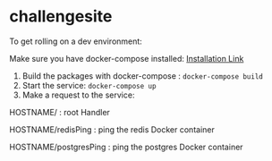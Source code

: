 # challengesite

To get rolling on a dev environment:

Make sure you have docker-compose installed: [Installation Link](https://docs.docker.com/compose/install/)
1.  Build the packages with docker-compose : `docker-compose build`
2.  Start the service: `docker-compose up`
3.  Make a request to the service:

HOSTNAME/ : root Handler

HOSTNAME/redisPing : ping the redis Docker container

HOSTNAME/postgresPing : ping the postgres Docker container
